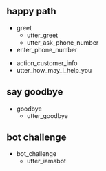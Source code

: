 ## happy path
* greet
  - utter_greet
  - utter_ask_phone_number
* enter_phone_number
 - action_customer_info
 - utter_how_may_i_help_you
  
## say goodbye
* goodbye
  - utter_goodbye

## bot challenge
* bot_challenge
  - utter_iamabot
